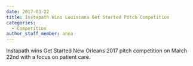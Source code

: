 ```yaml
---
date: 2017-03-22
title: Instapath Wins Louisiana Get Started Pitch Competition 
categories:
  - Competition 
author_staff_member: anna 
---
```

Instapath wins Get Started New Orleans 2017 pitch competition on March 22nd with a focus on patient care.
